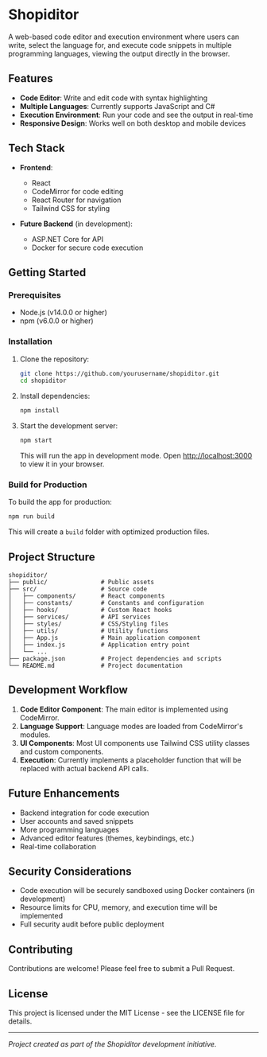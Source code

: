 # Shopiditor

A web-based code editor and execution environment where users can write, select the language for, and execute code snippets in multiple programming languages, viewing the output directly in the browser.

## Features

- **Code Editor**: Write and edit code with syntax highlighting
- **Multiple Languages**: Currently supports JavaScript and C#
- **Execution Environment**: Run your code and see the output in real-time
- **Responsive Design**: Works well on both desktop and mobile devices

## Tech Stack

- **Frontend**:
  - React
  - CodeMirror for code editing
  - React Router for navigation
  - Tailwind CSS for styling
  
- **Future Backend** (in development):
  - ASP.NET Core for API
  - Docker for secure code execution

## Getting Started

### Prerequisites

- Node.js (v14.0.0 or higher)
- npm (v6.0.0 or higher)

### Installation

1. Clone the repository:
   ```bash
   git clone https://github.com/yourusername/shopiditor.git
   cd shopiditor
   ```

2. Install dependencies:
   ```bash
   npm install
   ```

3. Start the development server:
   ```bash
   npm start
   ```
   This will run the app in development mode. Open [http://localhost:3000](http://localhost:3000) to view it in your browser.

### Build for Production

To build the app for production:

```bash
npm run build
```

This will create a `build` folder with optimized production files.

## Project Structure

```
shopiditor/
├── public/               # Public assets
├── src/                  # Source code
│   ├── components/       # React components
│   ├── constants/        # Constants and configuration
│   ├── hooks/            # Custom React hooks
│   ├── services/         # API services
│   ├── styles/           # CSS/Styling files
│   ├── utils/            # Utility functions
│   ├── App.js            # Main application component
│   ├── index.js          # Application entry point
│   └── ...
├── package.json          # Project dependencies and scripts
└── README.md             # Project documentation
```

## Development Workflow

1. **Code Editor Component**: The main editor is implemented using CodeMirror.
2. **Language Support**: Language modes are loaded from CodeMirror's modules.
3. **UI Components**: Most UI components use Tailwind CSS utility classes and custom components.
4. **Execution**: Currently implements a placeholder function that will be replaced with actual backend API calls.

## Future Enhancements

- Backend integration for code execution
- User accounts and saved snippets
- More programming languages
- Advanced editor features (themes, keybindings, etc.)
- Real-time collaboration

## Security Considerations

- Code execution will be securely sandboxed using Docker containers (in development)
- Resource limits for CPU, memory, and execution time will be implemented
- Full security audit before public deployment

## Contributing

Contributions are welcome! Please feel free to submit a Pull Request.

## License

This project is licensed under the MIT License - see the LICENSE file for details.

---

*Project created as part of the Shopiditor development initiative.*
